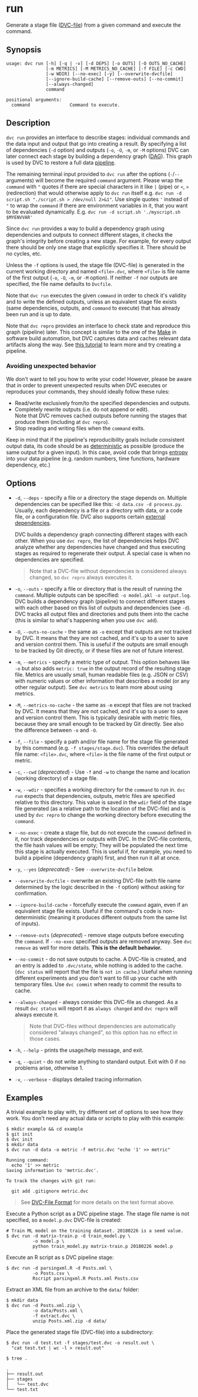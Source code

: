 # run

Generate a stage file ([DVC-file](/doc/user-guide/dvc-file-format)) from a given
command and execute the command.

## Synopsis

```usage
usage: dvc run [-h] [-q | -v] [-d DEPS] [-o OUTS] [-O OUTS_NO_CACHE]
               [-m METRICS] [-M METRICS_NO_CACHE] [-f FILE] [-c CWD]
               [-w WDIR] [--no-exec] [-y] [--overwrite-dvcfile]
               [--ignore-build-cache] [--remove-outs] [--no-commit]
               [--always-changed]
               command

positional arguments:
  command               Command to execute.
```

## Description

`dvc run` provides an interface to describe stages: individual commands and the
data input and output that go into creating a result. By specifying a list of
dependencies (`-d` option) and <abbr>outputs</abbr> (`-o`, `-O`, `-m`, or `-M`
options) DVC can later connect each stage by building a dependency graph
([DAG](https://en.wikipedia.org/wiki/Directed_acyclic_graph)). This graph is
used by DVC to restore a full data [pipeline](/doc/command-reference/pipeline).

The remaining terminal input provided to `dvc run` after the options (`-`/`--`
arguments) will become the required `command` argument. Please wrap the
`command` with `"` quotes if there are special characters in it like `|` (pipe)
or `<`, `>` (redirection) that would otherwise apply to `dvc run` itself e.g.
`dvc run -d script.sh "./script.sh > /dev/null 2>&1"`. Use single quotes `'`
instead of `"` to wrap the `command` if there are environment variables in it,
that you want to be evaluated dynamically. E.g.
`dvc run -d script.sh './myscript.sh $MYENVVAR'`

Since `dvc run` provides a way to build a dependency graph using dependencies
and outputs to connect different stages, it checks the graph's integrity before
creating a new stage. For example, for every output there should be only one
stage that explicitly specifies it. There should be no cycles, etc.

Unless the `-f` options is used, the stage file (DVC-file) is generated in the
current working directory and named `<file>.dvc`, where `<file>` is file name of
the first output (`-o`, `-O`, `-m`, or `-M` option). If neither `-f` nor outputs
are specified, the file name defaults to `Dvcfile`.

Note that `dvc run` executes the given `command` in order to check it's validity
and to write the defined outputs, unless an equivalent stage file exists (same
dependencies, outputs, and `command` to execute) that has already been run and
is up to date.

Note that `dvc repro` provides an interface to check state and reproduce this
graph (pipeline) later. This concept is similar to the one of the
[Make](https://www.gnu.org/software/make/) in software build automation, but DVC
captures data and <abbr>caches</abbr> relevant <abbr>data artifacts</abbr> along
the way. See [this tutorial](/doc/tutorials/pipelines) to learn more and try
creating a pipeline.

### Avoiding unexpected behavior

We don't want to tell you how to write your code! However, please be aware that
in order to prevent unexpected results when DVC executes or reproduces your
commands, they should ideally follow these rules:

- Read/write exclusively from/to the specified <abbr>dependencies</abbr> and
  <abbr>outputs</abbr>.
- Completely rewrite outputs (i.e. do not append or edit).<br/> Note that DVC
  removes cached outputs before running the stages that produce them (including
  at `dvc repro`).
- Stop reading and writing files when the `command` exits.

Keep in mind that if the pipeline's reproducibility goals include consistent
output data, its code should be as
[deterministic](https://en.wikipedia.org/wiki/Deterministic_algorithm) as
possible (produce the same output for a given input). In this case, avoid code
that brings [entropy](https://en.wikipedia.org/wiki/Software_entropy) into your
data pipeline (e.g. random numbers, time functions, hardware dependency, etc.)

## Options

- `-d`, `--deps` - specify a file or a directory the stage depends on. Multiple
  dependencies can be specified like this: `-d data.csv -d process.py`. Usually,
  each dependency is a file or a directory with data, or a code file, or a
  configuration file. DVC also supports certain
  [external dependencies](/doc/user-guide/external-dependencies).

  DVC builds a dependency graph connecting different stages with each other.
  When you use `dvc repro`, the list of dependencies helps DVC analyze whether
  any dependencies have changed and thus executing stages as required to
  regenerate their output. A special case is when no dependencies are specified.

  > Note that a DVC-file without dependencies is considered always changed, so
  > `dvc repro` always executes it.

- `-o`, `--outs` - specify a file or directory that is the result of running the
  `command`. Multiple outputs can be specified: `-o model.pkl -o output.log`.
  DVC builds a dependency graph (pipeline) to connect different stages with each
  other based on this list of outputs and dependencies (see `-d`). DVC tracks
  all output files and directories and puts them into the cache (this is similar
  to what's happening when you use `dvc add`).

- `-O`, `--outs-no-cache` - the same as `-o` except that outputs are not tracked
  by DVC. It means that they are not cached, and it's up to a user to save and
  version control them. This is useful if the outputs are small enough to be
  tracked by Git directly, or if these files are not of future interest.

- `-m`, `--metrics` - specify a metric type of output. This option behaves like
  `-o` but also adds `metric: true` in the output record of the resulting stage
  file. Metrics are usually small, human readable files (e.g. JSON or CSV) with
  numeric values or other information that describes a model (or any other
  regular output). See `dvc metrics` to learn more about using metrics.

- `-M`, `--metrics-no-cache` - the same as `-m` except that files are not
  tracked by DVC. It means that they are not cached, and it's up to a user to
  save and version control them. This is typically desirable with metric files,
  because they are small enough to be tracked by Git directly. See also the
  difference between `-o` and `-O`.

- `-f`, `--file` - specify a path and/or file name for the stage file generated
  by this command (e.g. `-f stages/stage.dvc`). This overrides the default file
  name: `<file>.dvc`, where `<file>` is the file name of the first output or
  metric.

- `-c`, `--cwd` (_deprecated_) - Use `-f` and `-w` to change the name and
  location (working directory) of a stage file.

- `-w`, `--wdir` - specifies a working directory for the `command` to run in.
  `dvc run` expects that dependencies, outputs, metric files are specified
  relative to this directory. This value is saved in the `wdir` field of the
  stage file generated (as a relative path to the location of the DVC-file) and
  is used by `dvc repro` to change the working directory before executing the
  `command`.

- `--no-exec` - create a stage file, but do not execute the `command` defined in
  it, nor track dependencies or outputs with DVC. In the DVC-file contents, the
  file hash values will be empty; They will be populated the next time this
  stage is actually executed. This is useful if, for example, you need to build
  a pipeline (dependency graph) first, and then run it all at once.

- `-y`, `--yes` (_deprecated_) - See `--overwrite-dvcfile` below.

- `--overwrite-dvcfile` - overwrite an existing DVC-file (with file name
  determined by the logic described in the `-f` option) without asking for
  confirmation.

- `--ignore-build-cache` - forcefully execute the `command` again, even if an
  equivalent stage file exists. Useful if the command's code is
  non-deterministic (meaning it produces different outputs from the same list of
  inputs).

- `--remove-outs` (_deprecated_) - remove stage outputs before executing the
  `command`. If `--no-exec` specified outputs are removed anyway. See
  `dvc remove` as well for more details. **This is the default behavior.**

- `--no-commit` - do not save outputs to cache. A DVC-file is created, and an
  entry is added to `.dvc/state`, while nothing is added to the cache.
  (`dvc status` will report that the file is `not in cache`.) Useful when
  running different experiments and you don't want to fill up your cache with
  temporary files. Use `dvc commit` when ready to commit the results to cache.

- `--always-changed` - always consider this DVC-file as changed. As a result
  `dvc status` will report it as `always changed` and `dvc repro` will always
  execute it.

  > Note that DVC-files without dependencies are automatically considered
  > "always changed", so this option has no effect in those cases.

- `-h`, `--help` - prints the usage/help message, and exit.

- `-q`, `--quiet` - do not write anything to standard output. Exit with 0 if no
  problems arise, otherwise 1.

- `-v`, `--verbose` - displays detailed tracing information.

## Examples

A trivial example to play with, try different set of options to see how they
work. You don't need any actual data or scripts to play with this example:

```dvc
$ mkdir example && cd example
$ git init
$ dvc init
$ mkdir data
$ dvc run -d data -o metric -f metric.dvc "echo '1' >> metric"

Running command:
  echo '1' >> metric
Saving information to 'metric.dvc'.

To track the changes with git run:

  git add .gitignore metric.dvc
```

> See [DVC-File Format](/doc/user-guide/dvc-file-format) for more details on the
> text format above.

Execute a Python script as a DVC pipeline stage. The stage file name is not
specified, so a `model.p.dvc` DVC-file is created:

```dvc
# Train ML model on the training dataset. 20180226 is a seed value.
$ dvc run -d matrix-train.p -d train_model.py \
          -o model.p \
          python train_model.py matrix-train.p 20180226 model.p
```

Execute an R script as s DVC pipeline stage:

```dvc
$ dvc run -d parsingxml.R -d Posts.xml \
          -o Posts.csv \
          Rscript parsingxml.R Posts.xml Posts.csv
```

Extract an XML file from an archive to the `data/` folder:

```dvc
$ mkdir data
$ dvc run -d Posts.xml.zip \
          -o data/Posts.xml \
          -f extract.dvc \
          unzip Posts.xml.zip -d data/
```

Place the generated stage file (DVC-file) into a subdirectory:

```dvc
$ dvc run -d test.txt -f stages/test.dvc -o result.out \
  "cat test.txt | wc -l > result.out"

$ tree .

.
├── result.out
├── stages
│   └── test.dvc
└── test.txt
```
